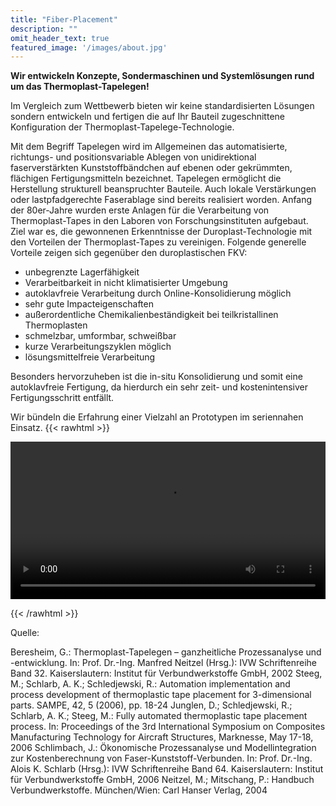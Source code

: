 ```yaml
---
title: "Fiber-Placement"
description: ""
omit_header_text: true
featured_image: '/images/about.jpg'
---
```

**Wir entwickeln Konzepte, Sondermaschinen und Systemlösungen rund um das Thermoplast-Tapelegen!**

Im Vergleich zum Wettbewerb bieten wir keine standardisierten Lösungen sondern entwickeln und fertigen die auf Ihr Bauteil zugeschnittene Konfiguration der Thermoplast-Tapelege-Technologie.

Mit dem Begriff Tapelegen wird im Allgemeinen das automatisierte, richtungs- und positionsvariable Ablegen von unidirektional faserverstärkten Kunststoffbändchen auf ebenen oder gekrümmten, flächigen Fertigungsmitteln bezeichnet. Tapelegen ermöglicht die Herstellung strukturell beanspruchter Bauteile. Auch lokale Verstärkungen oder lastpfadgerechte Faserablage sind bereits realisiert worden.
Anfang der 80er-Jahre wurden erste Anlagen für die Verarbeitung von Thermoplast-Tapes in den Laboren von Forschungsinstituten aufgebaut. Ziel war es, die gewonnenen Erkenntnisse der Duroplast-Technologie mit den Vorteilen der Thermoplast-Tapes zu vereinigen. Folgende generelle Vorteile zeigen sich gegenüber den duroplastischen FKV:

* unbegrenzte Lagerfähigkeit
* Verarbeitbarkeit in nicht klimatisierter Umgebung
* autoklavfreie Verarbeitung durch Online-Konsolidierung möglich
* sehr gute Impacteigenschaften
* außerordentliche Chemikalienbeständigkeit bei teilkristallinen Thermoplasten
* schmelzbar, umformbar, schweißbar
* kurze Verarbeitungszyklen möglich
* lösungsmittelfreie Verarbeitung  

Besonders hervorzuheben ist die in-situ Konsolidierung und somit eine autoklavfreie Fertigung, da hierdurch ein sehr zeit- und kostenintensiver Fertigungsschritt entfällt.

Wir bündeln die Erfahrung einer Vielzahl an Prototypen im seriennahen Einsatz.
{{< rawhtml >}} 

<video width=100% controls>
    <source src="/videos/e.webm" type="video/webm">
    Your browser does not support the video tag.  
</video>

{{< /rawhtml >}}

Quelle:  

Beresheim, G.: Thermoplast-Tapelegen – ganzheitliche Prozessanalyse und -entwicklung. In: Prof. Dr.-Ing. Manfred Neitzel (Hrsg.): IVW Schriftenreihe Band 32. Kaiserslautern: Institut für Verbundwerkstoffe GmbH, 2002
Steeg, M.; Schlarb, A. K.; Schledjewski, R.: Automation implementation and process development of thermoplastic tape placement for 3-dimensional parts. SAMPE, 42, 5 (2006), pp. 18-24
Junglen, D.; Schledjewski, R.; Schlarb, A. K.; Steeg, M.: Fully automated thermoplastic tape placement process. In: Proceedings of the 3rd International Symposium on Composites Manufacturing Technology for Aircraft Structures, Marknesse, May 17-18, 2006
Schlimbach, J.: Ökonomische Prozessanalyse und Modellintegration zur Kostenberechnung von Faser-Kunststoff-Verbunden. In: Prof. Dr.-Ing. Alois K. Schlarb (Hrsg.): IVW Schriftenreihe Band 64. Kaiserslautern: Institut für Verbundwerkstoffe GmbH, 2006
Neitzel, M.; Mitschang, P.: Handbuch Verbundwerkstoffe. München/Wien: Carl Hanser Verlag, 2004